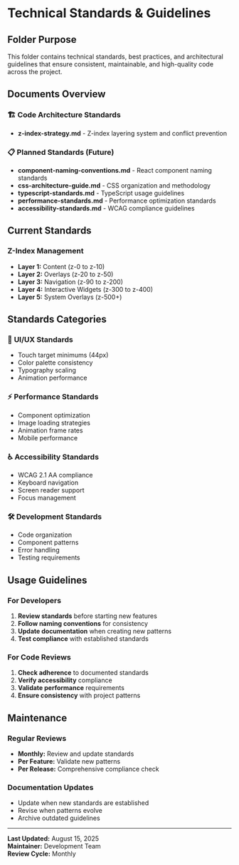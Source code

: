 # Technical Standards & Guidelines

## Folder Purpose
This folder contains technical standards, best practices, and architectural guidelines that ensure consistent, maintainable, and high-quality code across the project.

## Documents Overview

### 🏗️ **Code Architecture Standards**
- **z-index-strategy.md** - Z-index layering system and conflict prevention

### 📋 **Planned Standards** (Future)
- **component-naming-conventions.md** - React component naming standards
- **css-architecture-guide.md** - CSS organization and methodology
- **typescript-standards.md** - TypeScript usage guidelines
- **performance-standards.md** - Performance optimization standards
- **accessibility-standards.md** - WCAG compliance guidelines

## Current Standards

### Z-Index Management
- **Layer 1:** Content (z-0 to z-10)
- **Layer 2:** Overlays (z-20 to z-50)
- **Layer 3:** Navigation (z-90 to z-200)
- **Layer 4:** Interactive Widgets (z-300 to z-400)
- **Layer 5:** System Overlays (z-500+)

## Standards Categories

### 🎨 **UI/UX Standards**
- Touch target minimums (44px)
- Color palette consistency
- Typography scaling
- Animation performance

### ⚡ **Performance Standards**
- Component optimization
- Image loading strategies
- Animation frame rates
- Mobile performance

### ♿ **Accessibility Standards**
- WCAG 2.1 AA compliance
- Keyboard navigation
- Screen reader support
- Focus management

### 🛠️ **Development Standards**
- Code organization
- Component patterns
- Error handling
- Testing requirements

## Usage Guidelines

### For Developers
1. **Review standards** before starting new features
2. **Follow naming conventions** for consistency  
3. **Update documentation** when creating new patterns
4. **Test compliance** with established standards

### For Code Reviews
1. **Check adherence** to documented standards
2. **Verify accessibility** compliance
3. **Validate performance** requirements
4. **Ensure consistency** with project patterns

## Maintenance

### Regular Reviews
- **Monthly:** Review and update standards
- **Per Feature:** Validate new patterns
- **Per Release:** Comprehensive compliance check

### Documentation Updates
- Update when new standards are established
- Revise when patterns evolve
- Archive outdated guidelines

---
**Last Updated:** August 15, 2025  
**Maintainer:** Development Team  
**Review Cycle:** Monthly
